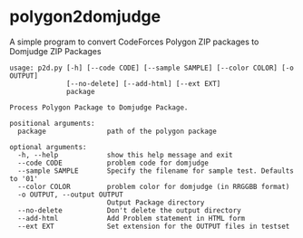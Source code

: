 # polygon2domjudge
A simple program to convert CodeForces Polygon ZIP packages to Domjudge ZIP Packages

    usage: p2d.py [-h] [--code CODE] [--sample SAMPLE] [--color COLOR] [-o OUTPUT]
                  [--no-delete] [--add-html] [--ext EXT]
                  package
    
    Process Polygon Package to Domjudge Package.
    
    positional arguments:
      package               path of the polygon package
    
    optional arguments:
      -h, --help            show this help message and exit
      --code CODE           problem code for domjudge
      --sample SAMPLE       Specify the filename for sample test. Defaults to '01'
      --color COLOR         problem color for domjudge (in RRGGBB format)
      -o OUTPUT, --output OUTPUT
                            Output Package directory
      --no-delete           Don't delete the output directory
      --add-html            Add Problem statement in HTML form
      --ext EXT             Set extension for the OUTPUT files in testset
    